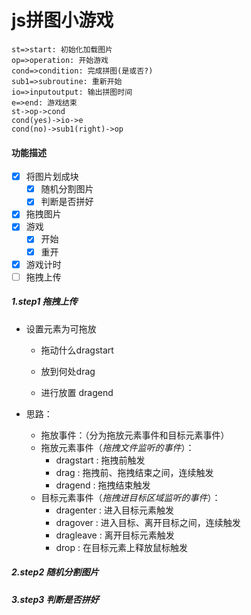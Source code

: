 # js拼图小游戏

```flow
st=>start: 初始化加载图片 
op=>operation: 开始游戏
cond=>condition: 完成拼图(是或否?)
sub1=>subroutine: 重新开始
io=>inputoutput: 输出拼图时间
e=>end: 游戏结束
st->op->cond
cond(yes)->io->e
cond(no)->sub1(right)->op
```

#### 功能描述



 - [x] 将图片划成块
    - [x] 随机分割图片
    - [x] 判断是否拼好
 - [x] 拖拽图片
 - [x] 游戏
    - [x] 开始
    - [x] 重开
 - [x] 游戏计时
 - [ ] 拖拽上传

##### 1.step1 拖拽上传

- 设置元素为可拖放

  - 拖动什么dragstart 

  - 放到何处drag 

  - 进行放置 dragend 

- 思路：
  - 拖放事件：（分为拖放元素事件和目标元素事件）
  - 拖放元素事件（*拖拽文件监听的事件*）：
    - dragstart : 拖拽前触发
    - drag : 拖拽前、拖拽结束之间，连续触发
    - dragend : 拖拽结束触发 
  - 目标元素事件（*拖拽进目标区域监听的事件*）：
    - dragenter : 进入目标元素触发
    - dragover : 进入目标、离开目标之间，连续触发
    - dragleave : 离开目标元素触发
    - drop : 在目标元素上释放鼠标触发 

##### 2.step2 随机分割图片

##### 3.step3  判断是否拼好

